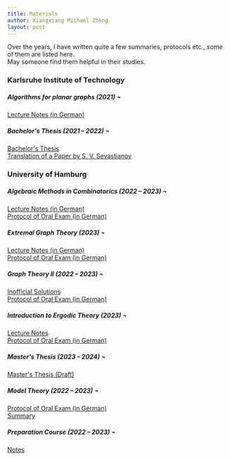 ```yaml
---
title: Materials
author: Xiangxiang Michael Zheng
layout: post
---
```


Over the years, I have written quite a few summaries, protocols etc., *some* of them are listed here.  
May someone find them helpful in their studies. 

<h3>Karlsruhe Institute of Technology</h3>
<h5>Algorithms for planar graphs (2021) &#172;</h5>
<a href="https://www.overleaf.com/read/gkknbnmwhnym" title="Lecture Notes">Lecture Notes (in German)</a>
<h5>Bachelor's Thesis (2021 – 2022) &#172;</h5>
<a href="{{ '/assets/pdfs/Bachelorarbeit_Michael_Zheng.pdf' | site.baseurl | prepend: site.url }}" title="Bachelor's Thesis">Bachelor's Thesis</a>
<br>
<a href="https://www.math.kit.edu/iag6/~axenovich/seite/publications/media/sevastianov-translation.pdf" title="Translation">Translation of a Paper by S. V. Sevastianov</a>
<h3>University of Hamburg</h3>
<h5>Algebraic Methods in Combinatorics (2022 – 2023) &#172;</h5>
<a href="{{ '/assets/pdfs/algebraic_methods_in_combinatorics_notes.pdf' | site.baseurl | prepend: site.url }}" title="Lecture Notes">Lecture Notes (in German)</a>
<br>
<a href="{{ '/assets/pdfs/algebraic_methods_in_combinatorics_protocol.pdf' | site.baseurl | prepend: site.url }}" title="Protocol">Protocol of Oral Exam (in German)</a>
<h5>Extremal Graph Theory (2023) &#172;</h5>
<a href="https://www.overleaf.com/read/rkmvstqqfdgn" title="Lecture Notes">Lecture Notes (in German)</a>
<br>
<a href="{{ '/assets/pdfs/extremal_graph_theory_protocol.pdf' | site.baseurl | prepend: site.url }}" title="Protocol">Protocol of Oral Exam (in German)</a>
<h5>Graph Theory II (2022 – 2023) &#172;</h5>
<a href="{{ '/assets/pdfs/gt_ii_book.pdf' | site.baseurl | prepend: site.url }}" title="Solutions">Inofficial Solutions</a>
<br>
<a href="{{ '/assets/pdfs/gt_ii_protocol.pdf' | site.baseurl | prepend: site.url }}" title="Protocol">Protocol of Oral Exam (in German)</a>
<h5>Introduction to Ergodic Theory (2023) &#172;</h5>
<a href="{{ '/assets/pdfs/introduction_to_ergodic_theory_notes.pdf' | site.baseurl | prepend: site.url }}" title="Lecture Notes">Lecture Notes</a>
<br>
<a href="{{ '/assets/pdfs/introduction_to_ergodic_theory_protocol.pdf' | site.baseurl | prepend: site.url }}" title="Protocol">Protocol of Oral Exam (in German)</a>
<h5>Master's Thesis (2023 – 2024) &#172;</h5>
<a href="{{ '/assets/pdfs/Master_Thesis_Michael_Zheng.pdf' | site.baseurl | prepend: site.url }}" title="Master's Thesis">Master's Thesis (Draft)</a>
<h5>Model Theory (2022 – 2023) &#172;</h5>
<a href="{{ '/assets/pdfs/model_theory_protocol.pdf' | site.baseurl | prepend: site.url }}" title="Protocol">Protocol of Oral Exam (in German)</a>
<br>
<a href="{{ '/assets/pdfs/model_theory_summary.pdf' | site.baseurl | prepend: site.url }}" title="Summary">Summary</a>

<h5>Preparation Course (2022 – 2023) &#172;</h5>
<a href="{{ '/assets/pdfs/prep_course_notes.pdf' | site.baseurl | prepend: site.url }}" title="Notes">Notes</a>